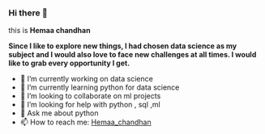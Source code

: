 ### Hi there 👋 
this is **Hemaa chandhan**

**Since I like to explore new things, I had chosen data science as my subject and I would also love to face new challenges at all times. I would like to grab every opportunity I get.** 

- 🔭 I’m currently working on data science
- 🌱 I’m currently learning python for data science
- 👯 I’m looking to collaborate on ml projects
- 🤔 I’m looking for help with python , sql ,ml
- 💬 Ask me about python
- 📫 How to reach me: [Hemaa_chandhan](https://www.linkedin.com/in/hemaa-chandhan-tamalampudi-269a85205/)

